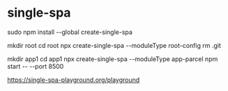 # single-spa

sudo npm install --global create-single-spa


mkdir root
cd root
npx create-single-spa --moduleType root-config
rm .git

mkdir app1
cd app1
npx create-single-spa --moduleType app-parcel
npm start -- --port 8500

https://single-spa-playground.org/playground

